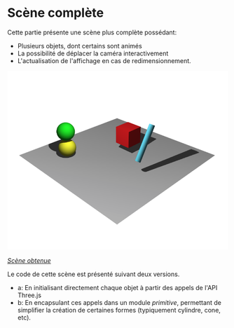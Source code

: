 # Scène complète

Cette partie présente une scène plus complète possédant:
* Plusieurs objets, dont certains sont animés
* La possibilité de déplacer la caméra interactivement
* L'actualisation de l'affichage en cas de redimensionnement.

![Resultat](pictures/resultat.png)

[_Scène obtenue_](https://htmlpreview.github.io/?https://github.com/pauline0livier/INF472F/blob/master/seance_01/partie_05_scene_complete/b_utilisation_module/src/index.html)

Le code de cette scène est présenté suivant deux versions.
* a: En initialisant directement chaque objet à partir des appels de l'API Three.js
* b: En encapsulant ces appels dans un module _primitive_, permettant de simplifier la création de certaines formes (typiquement cylindre, cone, etc).
